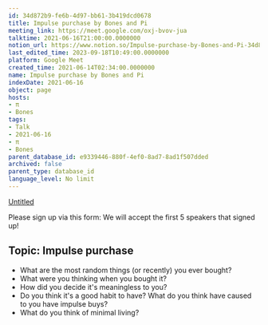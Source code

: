 ```yaml
---
id: 34d872b9-fe6b-4d97-bb61-3b419dcd0678
title: Impulse purchase by Bones and Pi
meeting_link: https://meet.google.com/oxj-bvov-jua
talktime: 2021-06-16T21:00:00.0000000
notion_url: https://www.notion.so/Impulse-purchase-by-Bones-and-Pi-34d872b9fe6b4d97bb613b419dcd0678
last_edited_time: 2023-09-18T10:49:00.0000000
platform: Google Meet
created_time: 2021-06-14T02:34:00.0000000
name: Impulse purchase by Bones and Pi
indexDate: 2021-06-16
object: page
hosts:
- π
- Bones
tags:
- Talk
- 2021-06-16
- π
- Bones
parent_database_id: e9339446-880f-4ef0-8ad7-8ad1f507dded
archived: false
parent_type: database_id
language_level: No limit
---
```


[Untitled](https://www.notion.so/cd877e06ad7149f69157f2c71bad5cca)   

Please sign up via this form:
We will accept the first  5 speakers  that signed up! 


## Topic: Impulse purchase

   - What are the most random things (or recently) you ever bought?
   - What were you thinking when you bought it?
   - How did you decide it's meaningless to you?
   - Do you think it's a good habit to have? What do you think have caused to you have impulse buys?
   - What do you think of minimal living?




